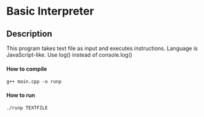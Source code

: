 Basic Interpreter
========

## Description
This program takes text file as input and executes instructions. Language is JavaScript-like. Use log() instead of console.log()

#### How to compile
```shell
g++ main.cpp -o runp
```

#### How to run
```shell
./runp TEXTFILE
```